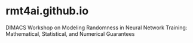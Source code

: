 # rmt4ai.github.io
DIMACS Workshop on Modeling Randomness in Neural Network Training: Mathematical, Statistical, and Numerical Guarantees
